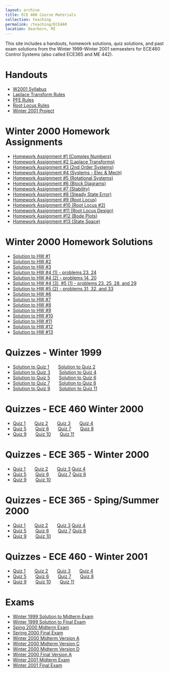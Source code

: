 ```yaml
---
layout: archive
title: ECE 460 Course Materials
collection: teaching
permalink: /teaching/ECE460
location: Dearborn, MI
---
```


This site includes a handouts, homework solutions, quiz solutions, and past exam solutions from the Winter 1999-Winter 2001 semsesters  for ECE460 Control Systems (also called ECE365 and ME 442).


Handouts
======
* [W2001 Syllabus](./ECE460/w2001.pdf) 
* [Laplace Transform Rules](./ECE460/LaplaceTransform.pdf)  
* [PFE Rules](./ECE460/pfexpn.pdf)  
* [Root Locus Rules](./ECE460/RootLocusRules.pdf) 
* [Winter 2001 Project](./ECE460/ProjectW01.pdf)  


Winter 2000 Homework Assignments
======
* [Homework Assignment #1 (Complex Numbers)](./ECE460/W00hq1.pdf)  
* [Homework Assignment #2 (Laplace Transforms)](./ECE460/W00hq2.pdf)  
* [Homework Assignment #3 (2nd Order Systems)](./ECE460/W00hq3.pdf) 
* [Homework Assignment #4 (Systems - Elec & Mech)](./ECE460/W00hq4.pdf) 
* [Homework Assignment #5 (Rotational Systems)](./ECE460/W00hq5.pdf) 
* [Homework Assignment #6 (Block Diagrams)](./ECE460/W00hq6.pdf) 
* [Homework Assignment #7 (Stability)](./ECE460/W00hq7.pdf) 
* [Homework Assignment #8 (Steady State Error)](./ECE460/W00hq8.pdf) 
* [Homework Assignment #9 (Root Locus)](./ECE460/W00hq9.pdf) 
* [Homework Assignment #10 (Root Locus #2)](./ECE460/W00hq10.pdf) 
* [Homework Assignment #11 (Root Locus Design)](./ECE460/W00hq11.pdf) 
* [Homework Assignment #12 (Bode Plots)](./ECE460/W00hq12.pdf) 
* [Homework Assignment #13 (State Space)](./ECE460/W00hq13.pdf) 


Winter 2000 Homework Solutions
=======
* [Solution to HW #1](./ECE460/W00hs1.pdf) 
* [Solution to HW #2](./ECE460/W00hs2.pdf) 
* [Solution to HW #3](./ECE460/W00hs3.pdf) 
* [Solution to HW #4 (1) - problems 23, 24](./ECE460/W00hs4_1.pdf) 
* [Solution to HW #4 (2) - problems 14, 20](./ECE460/W00hs4_2.pdf) 
* [Solution to HW #4 (3), #5 (1) - problems 23, 25, 28, and 29](./ECE460/W00hs4_3.pdf) 
* [Solution to HW #5 (2) - problems 31, 32, and 33](./ECE460/W00hs5.pdf) 
* [Solution to HW #6](./ECE460/W00hs6.pdf) 
* [Solution to HW #7](./ECE460/W00hs7.pdf) 
* [Solution to HW #8](./ECE460/W00hs8.pdf) 
* [Solution to HW #9](./ECE460/W00hs9.pdf) 
* [Solution to HW #10](./ECE460/W00hs10.pdf) 
* [Solution to HW #11](./ECE460/W00hs11.pdf) 
* [Solution to HW #12](./ECE460/W00hs12.pdf) 
* [Solution to HW #13](./ECE460/W00hq13.pdf) 


Quizzes - Winter 1999
======
* [Solution to Quiz 1](./ECE460/W99Quiz1.pdf)&emsp;&emsp;[Solution to Quiz 2](./ECE460/W99Quiz2.pdf) 
* [Solution to Quiz 3](./ECE460/W99Quiz3.pdf)&emsp;&emsp;[Solution to Quiz 4](./ECE460/W99Quiz4.pdf)  
* [Solution to Quiz 5](./ECE460/W99Quiz5.pdf)&emsp;&emsp;[Solution to Quiz 6](./ECE460/W99Quiz6.pdf)  
* [Solution to Quiz 7](./ECE460/W99Quiz7.pdf)&emsp;&emsp;[Solution to Quiz 8](./ECE460/W99Quiz8.pdf)  
* [Solution to Quiz 9](./ECE460/W99Quiz9.pdf)&emsp;&emsp;[Solution to Quiz 11](./ECE460/W99Quiz11.pdf) 

Quizzes - ECE 460 Winter 2000
======
* [Quiz 1](./ECE460/W00460Quiz1.pdf)&emsp;&emsp;[Quiz 2](./ECE460/W00460Quiz2.pdf)&emsp;&emsp;[Quiz 3](./ECE460/W00460Quiz3.pdf)&emsp;&emsp;[Quiz 4](./ECE460/W00460Quiz4.pdf) 
* [Quiz 5](./ECE460/W00460Quiz5.pdf)&emsp;&emsp;[Quiz 6](./ECE460/W00460Quiz6.pdf)&emsp;&emsp;[Quiz 7](./ECE460/W00460Quiz7.pdf)&emsp;&emsp;[Quiz 8](./ECE460/W00460Quiz8.pdf) 
* [Quiz 9](./ECE460/W00460Quiz9.pdf)&emsp;&emsp;[Quiz 10](./ECE460/W00460Quiz10.pdf)&emsp;&emsp;[Quiz 11](./ECE460/W00460Quiz11.pdf) 

Quizzes - ECE 365 - Winter 2000
======
* [Quiz 1](./ECE460/W00365q1.pdf)&emsp;&emsp;[Quiz 2](./ECE460/W00365q2.pdf)&emsp;&emsp;[Quiz 3](./ECE460/W00365q3.pdf)  [Quiz 4](./ECE460/W00365q4.pdf)
* [Quiz 5](./ECE460/W00365q5.pdf)&emsp;&emsp;[Quiz 6](./ECE460/W00365q6.pdf)&emsp;&emsp;[Quiz 7](./ECE460/W00365q7.pdf)  [Quiz 8](./ECE460/W00365q8.pdf)
* [Quiz 9](./ECE460/W00365q9.pdf)&emsp;&emsp;[Quiz 10](./ECE460/W00365q10.pdf) 

Quizzes - ECE 365 - Sping/Summer 2000
======
* [Quiz 1](./ECE460/S00365q1.pdf)&emsp;&emsp;[Quiz 2](./ECE460/S00365q2.pdf)&emsp;&emsp;[Quiz 3](./ECE460/S00365q3.pdf)  [Quiz 4](./ECE460/S00365q4.pdf)
* [Quiz 5](./ECE460/S00365q5.pdf)&emsp;&emsp;[Quiz 6](./ECE460/S00365q6.pdf)&emsp;&emsp;[Quiz 7](./ECE460/S00365q7.pdf)  [Quiz 8](./ECE460/S00365q8.pdf)
* [Quiz 9](./ECE460/S00365q9.pdf)&emsp;&emsp;[Quiz 10](./ECE460/S00365q10.pdf)

Quizzes - ECE 460 - Winter 2001
======
* [Quiz 1](./ECE460/W01q1.pdf)&emsp;&emsp;[Quiz 2](./ECE460/W01q2.pdf)&emsp;&emsp;[Quiz 3](./ECE460/W01q3.pdf)&emsp;&emsp;[Quiz 4](./ECE460/W01q4.pdf)
* [Quiz 5](./ECE460/W01q5.pdf)&emsp;&emsp;[Quiz 6](./ECE460/W01q6.pdf)&emsp;&emsp;[Quiz 7](./ECE460/W01q7.pdf)&emsp;&emsp;[Quiz 8](./ECE460/W01q8.pdf)
* [Quiz 9](./ECE460/W01q9.pdf)&emsp;&emsp;[Quiz 10](./ECE460/W05q10.pdf)&emsp;&emsp;[Quiz 11](./ECE460/W05q11.pdf)   

Exams
======
* [Winter 1999 Solution to Midterm Exam](./ECE460/W99MidtermExam.pdf)
* [Winter 1999 Solution to Final Exam](./ECE460/W99FinalExamW99.pdf) 
* [Sping 2000 Midterm Exam](./ECE460/SS00Midterm.pdf) 
* [Spring 2000 Final Exam](./ECE460/SS00Final.pdf) 
* [Winter 2000 Midterm Version A](./ECE460/W00mida.pdf) 
* [Winter 2000 Midterm Version C](./ECE460/W00midc.pdf)   
* [Winter 2000 Midterm Version D](./ECE460/W00midd.pdf)   
* [Winter 2000 Final Version A](./ECE460/W00Final.pdf)  
* [Winter 2001 Midterm Exam](./ECE460/W01Midterm.pdf)  
* [Winter 2001 Final Exam](./ECE460/W01Final.pdf)  

